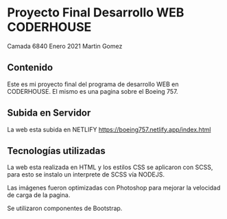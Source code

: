 # Proyecto Final Desarrollo WEB CODERHOUSE

Camada 6840
Enero 2021
Martin Gomez

## Contenido

Este es mi proyecto final del programa de desarrollo WEB en CODERHOUSE. El mismo es una pagina sobre el Boeing 757.


## Subida en Servidor

La web esta subida en NETLIFY https://boeing757.netlify.app/index.html

## Tecnologías utilizadas

La web esta realizada en HTML y los estilos CSS se aplicaron con SCSS, para esto se instalo un interprete de SCSS vía NODEJS.

Las imágenes fueron optimizadas con Photoshop para mejorar la velocidad de carga de la pagina.

Se utilizaron componentes de Bootstrap.
